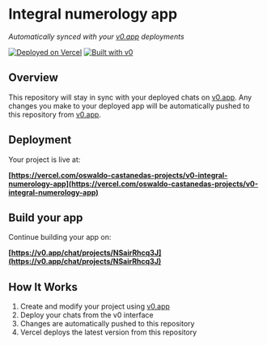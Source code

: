 # Integral numerology app

*Automatically synced with your [v0.app](https://v0.app) deployments*

[![Deployed on Vercel](https://img.shields.io/badge/Deployed%20on-Vercel-black?style=for-the-badge&logo=vercel)](https://vercel.com/oswaldo-castanedas-projects/v0-integral-numerology-app)
[![Built with v0](https://img.shields.io/badge/Built%20with-v0.app-black?style=for-the-badge)](https://v0.app/chat/projects/NSairRhcq3J)

## Overview

This repository will stay in sync with your deployed chats on [v0.app](https://v0.app).
Any changes you make to your deployed app will be automatically pushed to this repository from [v0.app](https://v0.app).

## Deployment

Your project is live at:

**[https://vercel.com/oswaldo-castanedas-projects/v0-integral-numerology-app](https://vercel.com/oswaldo-castanedas-projects/v0-integral-numerology-app)**

## Build your app

Continue building your app on:

**[https://v0.app/chat/projects/NSairRhcq3J](https://v0.app/chat/projects/NSairRhcq3J)**

## How It Works

1. Create and modify your project using [v0.app](https://v0.app)
2. Deploy your chats from the v0 interface
3. Changes are automatically pushed to this repository
4. Vercel deploys the latest version from this repository
